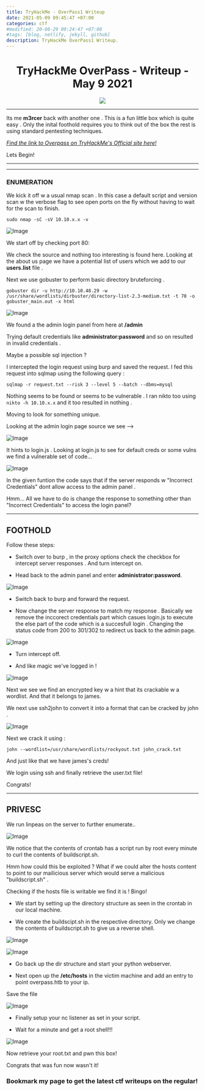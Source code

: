 ```yaml
---
title: TryHackMe - OverPass1 Writeup
date: 2021-05-09 09:45:47 +07:00
categories: ctf
#modified: 20-08-29 09:24:47 +07:00
#tags: [blog, netlify, jekyll, github]
description: TryHackMe OverPass1 Writeup.
---
```



<h1 align="center"> TryHackMe OverPass - Writeup - May 9 2021 </h1>

<p align="center">
 <img src="https://i.imgur.com/LPggi78.png">
</p>

<hr>

Its me **m3rcer** back with another one .
This is a fun little box which is quite easy . Only the inital foothold requires you to think out of the box the rest is using standard pentesting techniques. 

*[Find the link to Overpass on TryHackMe's Official site here!](https://tryhackme.com/room/overpass)*

Lets Begin!

----------------------------------------------------------------------------------------------------

<hr>

### ENUMERATION

We kick it off w a usual nmap scan . In this case a default script and version scan w the verbose flag to see open ports on the fly without having to wait for the scan to finish.

`sudo nmap -sC -sV 10.10.x.x -v`

![Image](images/overpass1.png)


We start off by checking port 80:

We check the source and nothing too interesting is found here. 
Looking at the about us page we have a potential list of users which we add to our **users.list** file .

Next we use gobuster to perform basic directory bruteforcing .

`gobuster dir -u http://10.10.48.29 -w /usr/share/wordlists/dirbuster/directory-list-2.3-medium.txt -t 70 -o gobuster_main.out -x html`


![Image](images/overpass2.png)

We found a the admin login panel from here at **/admin**

Trying default credentials like __administrator:password__ and so on resulted in invalid credentials .

Maybe a possible sql injection ? 

I intercepted the login request using burp and saved the request. 
I fed this request into sqlmap using the following query :

`sqlmap -r request.txt --risk 3 --level 5 --batch --dbms=mysql`

Nothing seems to be found or seems to be vulnerable . I ran nikto too using `nikto -h 10.10.x.x` and it too resulted in nothing .

Moving to look for something unique. 

Looking at the admin login page source we see -->

![Image](images/overpass3.png) 

It hints to login.js . Looking at login.js to see for default creds or some vulns we find a vulnerable set of code... 

![Image](images/overpass4.png) 

In the given funtion the code says that if the server responds w "Incorrect Credentials" dont allow access to the admin panel .

Hmm... All we have to do is change the response to something other than "Incorrect Credentials" to access the login panel?

----------------------------------------------------------------------------------------------------

## FOOTHOLD

Follow these steps:

- Switch over to burp , in the proxy options check the checkbox for intercept server responses . And turn intercept on.

- Head back to the admin panel and enter **administrator:password**.

![Image](images/overpass5.png) 

- Switch back to burp and forward the request.

- Now change the server response to match my response . Basically we remove the inccorect credentials part which casues login.js to execute the else part of the code which is a succesfull login . Changing the status code from 200 to 301/302 to redirect us back to the admin page.

![Image](images/overpass6.png) 

- Turn intercept off.

- And like magic we've logged in !

![Image](images/overpass7.png) 

Next we see we find an encrypted key w a hint that its crackable w a wordlist. And that it belongs to james.

We next use ssh2john to convert it into a format that can be cracked by john .

![Image](images/overpass8.png) 

Next we crack it using :

`john --wordlist=/usr/share/wordlists/rockyout.txt john_crack.txt`

And just like that we have james's creds!

We login using ssh and finally retrieve the user.txt file!

Congrats! 

----------------------------------------------------------------------------------------------------

## PRIVESC

We run linpeas on the server to further enumerate..

![Image](images/overpass10.png)

We notice that the contents of crontab has a script run by root every minute to curl the contents of buildscript.sh. 

Hmm how could this be exploited ? What if we could alter the hosts content to point to our mailicious server which would serve a malicious "buildscript.sh" . 

Checking if the hosts file is writable we find it is ! Bingo!

- We start by setting up the directory structure as seen in the crontab in our local machine.

- We create the buildscipt.sh in the respective directory. Only we change the contents of buildscript.sh to give us a reverse shell.

![Image](images/overpass11.png) 

![Image](images/overpass12.png) 

- Go back up the dir structure and start your python webserver.

- Next open up the __/etc/hosts__ in the victim machine and add an entry to point overpass.htb to your ip.

Save the file 

![Image](images/overpass13.png) 

- Finally setup your nc listener as set in your script.

- Wait for a minute and get a root shell!!!

![Image](images/overpass14.png) 

Now retrieve your root.txt and pwn this box!

Congrats that was fun now wasn't it!

### Bookmark my page to get the latest ctf writeups on the regular!


















